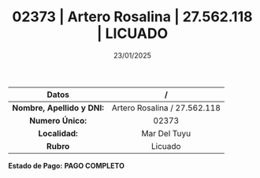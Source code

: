 ﻿---
title: 02373 | Artero Rosalina | 27.562.118 | LICUADO
date: 23/01/2025
draft: false
tags: ['mar-del-tuyu', 'titular', 'licuado']
---

|          **Datos**          |  /  |
|:---------------------------:|:---:|
| **Nombre, Apellido y DNI:** | Artero Rosalina / 27.562.118 |
|      **Numero Único:**      | 02373 |
|        **Localidad:**       | Mar Del Tuyu |
|          **Rubro**          | Licuado |

**Estado de Pago:** **PAGO COMPLETO**
